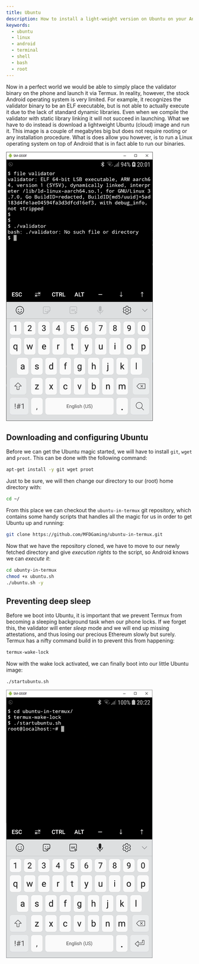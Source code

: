 ```yaml
---
title: Ubuntu
description: How to install a light-weight version on Ubuntu on your Android phone without rooting
keywords:
  - ubuntu
  - linux
  - android
  - terminal
  - shell
  - bash
  - root
---
```


Now in a perfect world we would be able to simply place the validator binary on the phone and launch it via Termux. In reality, however, the stock Android operating system is very limited. For example, it recognizes the validator binary to be an ELF executable, but is not able to actually execute it due to the lack of standard dynamic libraries. Even when we compile the validator with static library linking it will not succeed in launching. What we have to do instead is download a lightweight Ubuntu (cloud) image and run it. This image is a couple of megabytes big but does not require rooting or any installation procedure. What is does allow you however, is to run a Linux operating system on top of Android that is in fact able to run our binaries.

![Failure](/img/ubuntu/1.png)

## Downloading and configuring Ubuntu
Before we can get the Ubuntu magic started, we will have to install `git`, `wget` and `proot`. This can be done with the following command:

```bash
apt-get install -y git wget proot
```

Just to be sure, we will then change our directory to our (root) home directory with:

```bash
cd ~/
```

From this place we can checkout the `ubuntu-in-termux` git repository, which contains some handy scripts that handles all the magic for us in order to get Ubuntu up and running:

```bash
git clone https://github.com/MFDGaming/ubuntu-in-termux.git
```

Now that we have the repository cloned, we have to move to our newly fetched directory and give *execution rights* to the script, so Android knows we can *execute it*:

```bash
cd ubunty-in-termux
chmod +x ubuntu.sh
./ubuntu.sh -y
```

## Preventing deep sleep
Before we boot into Ubuntu, it is important that we prevent Termux from becoming a sleeping background task when our phone locks. If we forget this, the validator will enter *sleep* mode and we will end up missing attestations, and thus losing our precious Ethereum slowly but surely. Termux has a nifty command build in to prevent this from happening:

```bash
termux-wake-lock
```

Now with the wake lock activated, we can finally boot into our little Ubuntu image:

```bash
./startubuntu.sh
```

![Success](/img/ubuntu/2.png)